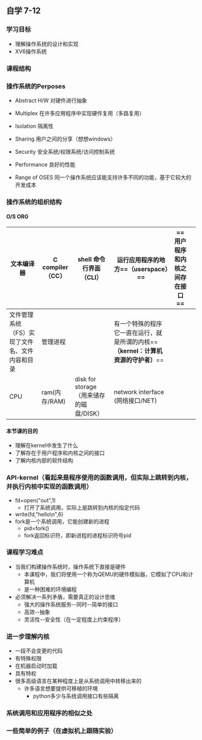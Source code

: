 ## 自学 7-12



### 学习目标

* 理解操作系统的设计和实现
* XV6操作系统



### 课程结构



### 操作系统的Perposes

* Abstract H/W	对硬件进行抽象

* Multiplex    在许多应用程序中实现硬件复用（多路复用）
* Isolation    隔离性
* Sharing    用户之间的分享（想想windows）
* Security   安全系统/权限系统/访问控制系统
* Performance    良好的性能
* Range of OSES    同一个操作系统应该能支持许多不同的功能，基于它较大的开发成本



### 操作系统的组织结构



#### O/S ORG



| 文本编译器                                     | C compiler （CC） | shell 命令行界面（CLI）                 | 运行应用程序的地方==（userspace）==                          | ==**用户程序和内核之间存在接口**== |      |
| ---------------------------------------------- | ----------------- | --------------------------------------- | ------------------------------------------------------------ | ---------------------------------- | ---- |
| 文件管理系统（FS）实现了文件名、文件内容和目录 | 管理进程          |                                         | 有一个特殊的程序它一直在运行，就是所谓的内核==**（kernel：计算机资源的守护者）**== |                                    |      |
| CPU                                            | ram(内存/RAM)     | disk for storage（用来储存的磁盘/DISK） | network interface (网络接口/NET)                             |                                    |      |



#### 本节课的目的

* 理解在kernel中发生了什么
* 了解存在于用户程序和内核之间的接口
* 了解内核内部的软件结构



### API-kernel（看起来是程序使用的函数调用，但实际上跳转到内核，并执行内核中实现的函数调用）

* fd=open("out",1)
  * 打开了系统调用，实际上是跳转到内核的指定代码
* write(fd,"hello\n",6)
* fork是一个系统调用，它能创建新的进程
  * pid=fork()
  * fork返回标识符，即新进程的进程标识符号pid



### 课程学习难点

* 当我们构建操作系统时，操作系统下直接是硬件
  * 本课程中，我们将使用一个称为QEMU的硬件模拟器，它模拟了CPU和计算机
  * 是一种困难的环境编程
* 必须解决一系列矛盾，需要真正的设计思维
  * 强大的操作系统服务--同时--简单的接口
  * 高效--抽象
  * 灵活性--安全性（在一定程度上约束程序）



### 进一步理解内核

* 一段不会变更的代码
* 有特殊权限
* 在机器启动时加载
* 具有特权
* 很多高级语言在某种程度上是从系统调用中转移出来的
  * 许多语言想要提供可移植的环境
    * python多少与系统调用接口有些隔离



### 系统调用和应用程序的相似之处



### 一些简单的例子（在虚拟机上跟随实验）

